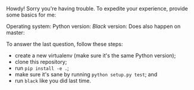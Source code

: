 Howdy! Sorry you're having trouble. To expedite your experience,
provide some basics for me:

Operating system:
Python version:
*Black* version:
Does also happen on master:

To answer the last question, follow these steps:
* create a new virtualenv (make sure it's the same Python version);
* clone this repository;
* run `pip install -e .`;
* make sure it's sane by running `python setup.py test`; and
* run `black` like you did last time.
